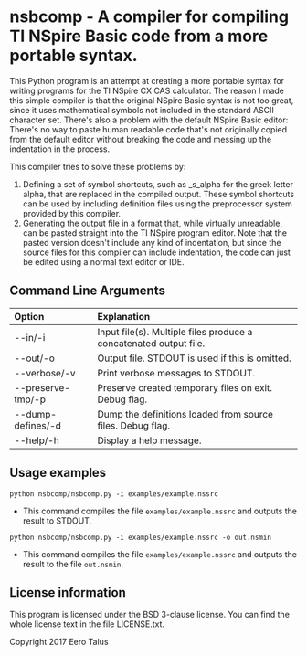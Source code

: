 # nsbcomp - A compiler for compiling TI NSpire Basic code from a more portable syntax.

This Python program is an attempt at creating a more portable
syntax for writing programs for the TI NSpire CX CAS
calculator. The reason I made this simple compiler is that the
original NSpire Basic syntax is not too great, since it uses
mathematical symbols not included in the standard ASCII character
set. There's also a problem with the default NSpire Basic editor:
There's no way to paste human readable code that's not originally
copied from the default editor without breaking the code and messing
up the indentation in the process.  

This compiler tries to solve these problems by:
 1. Defining a set of symbol shortcuts, such as _s_alpha for the
    greek letter alpha, that are replaced in the compiled output.
    These symbol shortcuts can be used by including definition files
    using the preprocessor system provided by this compiler.
 2. Generating the output file in a format that, while virtually
    unreadable, can be pasted straight into the TI NSpire program
    editor. Note that the pasted version doesn't include any kind
    of indentation, but since the source files for this compiler can
    include indentation, the code can just be edited using a normal
    text editor or IDE.  

## Command Line Arguments

|     Option        |                            Explanation                            |
| :---------------- | :---------------------------------------------------------------  |
| --in/-i           | Input file(s). Multiple files produce a concatenated output file. |
| --out/-o          | Output file. STDOUT is used if this is omitted.                   |
| --verbose/-v      | Print verbose messages to STDOUT.                                 |
| --preserve-tmp/-p | Preserve created temporary files on exit. Debug flag.             |
| --dump-defines/-d | Dump the definitions loaded from source files. Debug flag.        |
| --help/-h         | Display a help message.                                           |

## Usage examples

`python nsbcomp/nsbcomp.py -i examples/example.nssrc`
* This command compiles the file `examples/example.nssrc` and outputs
  the result to STDOUT.  

`python nsbcomp/nsbcomp.py -i examples/example.nssrc -o out.nsmin`
* This command compiles the file `examples/example.nssrc` and outputs
  the result to the file `out.nsmin`.  

## License information

This program is licensed under the BSD 3-clause license. You can find
the whole license text in the file LICENSE.txt.  

Copyright 2017 Eero Talus
